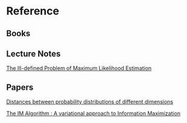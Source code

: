 # Reference

## Books


## Lecture Notes

[The Ill-defined Problem of Maximum Likelihood Estimation](https://yiboyang.com/files/ill_defined_mle.pdf)

## Papers

[Distances between probability distributions of different dimensions](https://arxiv.org/pdf/2011.00629.pdf)

[The IM Algorithm : A variational approach to Information Maximization](https://www.researchgate.net/profile/Felix-Agakov/publication/221620072_The_IM_Algorithm_A_Variational_Approach_to_Information_Maximization/links/555f18d508ae9963a1156419/The-IM-Algorithm-A-Variational-Approach-to-Information-Maximization.pdf)
